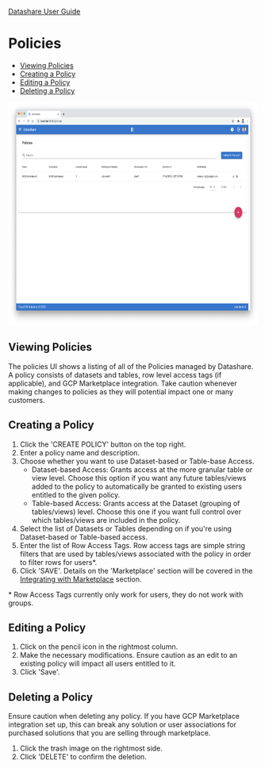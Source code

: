 [Datashare User Guide](./README.md)

# Policies
* [Viewing Policies](#viewing_policies)
* [Creating a Policy](#creating_a_policy)
* [Editing a Policy](#editing_a_policy)
* [Deleting a Policy](#deleting_a_policy)

<p align="center">
  <img src="./assets/policies_list_ui.png" alt="Policies List UI" height="450"/>
</p>

## <a name="viewing_policies">Viewing Policies</a>
The policies UI shows a listing of all of the Policies managed by Datashare. A policy consists of datasets and tables, row level access tags (if applicable), and GCP Marketplace integration. Take caution whenever making changes to policies as they will potential impact one or many customers.

## <a name="creating_a_policy">Creating a Policy</a>
1. Click the 'CREATE POLICY' button on the top right.
2. Enter a policy name and description.
3. Choose whether you want to use Dataset-based or Table-base Access.
    * Dataset-based Access: Grants access at the more granular table or view level. Choose this option if you want any future tables/views added to the policy to automatically be granted to existing users entitled to the given policy.
    * Table-based Access: Grants access at the Dataset (grouping of tables/views) level. Choose this one if you want full control over which tables/views are included in the policy.
4. Select the list of Datasets or Tables depending on if you're using Dataset-based or Table-based access.
5. Enter the list of Row Access Tags. Row access tags are simple string filters that are used by tables/views associated with the policy in order to filter rows for users*.
6. Click 'SAVE'. Details on the 'Marketplace' section will be covered in the [Integrating with Marketplace](./MARKETPLACE_INTEGRATION.md) section.

\* Row Access Tags currently only work for users, they do not work with groups.

## <a name="editing_a_policy">Editing a Policy</a>
1. Click on the pencil icon in the rightmost column.
2. Make the necessary modifications. Ensure caution as an edit to an existing policy will impact all users entitled to it.
4. Click 'Save'.

## <a name="deleting_a_policy">Deleting a Policy</a>
Ensure caution when deleting any policy. If you have GCP Marketplace integration set up, this can break any solution or user associations for purchased solutions that you are selling through marketplace.

1. Click the trash image on the rightmost side.
2. Click 'DELETE' to confirm the deletion.